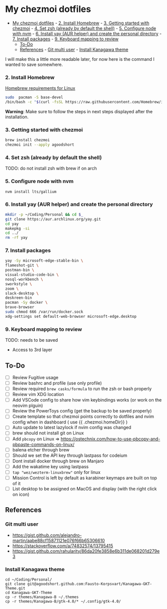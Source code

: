 # My chezmoi dotfiles

<!--toc:start-->

- [My chezmoi dotfiles](#my-chezmoi-dotfiles) - [2. Install Homebrew](#2-install-homebrew) - [3. Getting started with chezmoi](#3-getting-started-with-chezmoi) - [4. Set zsh (already by default the shell)](#4-set-zsh-already-by-default-the-shell) - [5. Configure node with nvm](#5-configure-node-with-nvm) - [6. Install yay (AUR helper) and create the personal directory](#6-install-yay-aur-helper-and-create-the-personal-directory) - [7. Install packages](#7-install-packages) - [9. Keyboard mapping to review](#9-keyboard-mapping-to-review)
  - [To-Do](#to-do)
  - [References](#references) - [Git multi user](#git-multi-user) - [Install Kanagawa theme](#install-kanagawa-theme)
  <!--toc:end-->

I will make this a little more readable later, for now here is the command I wanted to save somewhere.

### 2. Install Homebrew

[Homebrew requirements for Linux](https://docs.brew.sh/Homebrew-on-Linux#requirements)

```sh
sudo  pacman -S base-devel
/bin/bash -c "$(curl -fsSL https://raw.githubusercontent.com/Homebrew/install/HEAD/install.sh)"
```

**Warning**: Make sure to follow the steps in next steps displayed after the installation.

### 3. Getting started with chezmoi

```sh
brew install chezmoi
chezmoi init --apply agoodshort
```

### 4. Set zsh (already by default the shell)

TODO: do not install zsh with brew if on arch

### 5. Configure node with nvm

```
nvm install lts/gallium
```

### 6. Install yay (AUR helper) and create the personal directory

```sh
mkdir -p ~/Coding/Personal && cd $_
git clone https://aur.archlinux.org/yay.git
cd yay
makepkg -si
cd ../
rm -rf yay
```

### 7. Install packages

```sh
yay -Sy microsoft-edge-stable-bin \
flameshot-git \
postman-bin \
visual-studio-code-bin \
nosql-workbench \
sworkstyle \
zoom \
slack-desktop \
deskreen-bin
pacman -Sy docker \
brave-browser
sudo chmod 666 /var/run/docker.sock
xdg-settings set default-web-browser microsoft-edge.desktop
```

### 9. Keyboard mapping to review

TODO: needs to be saved

- Access to 3rd layer

## To-Do

- [ ] Review Fugitive usage
- [ ] Review bashrc and profile (use only profile)
- [ ] Review required `brew casks/formula` to run the zsh or bash properly
- [ ] Review vim XDG location
- [ ] Add VSCode config to share how vim keybindings works (or work on the neovim plguin)
- [ ] Review the PowerToys config (get the backup to be saved properly)
- [ ] Create template so that chezmoi points correctly to dotfiles and nvim config when in dashboard ( use {{ .chezmoi.homeDir}} )
- [ ] Auto update to latest lazylock if nvim config was changed
- [ ] brew should not install git on Linux
- [ ] Add `pbcopy` on Linux => https://ostechnix.com/how-to-use-pbcopy-and-pbpaste-commands-on-linux/
- [ ] balena etcher through brew
- [ ] Should we set the API key through lastpass for codeium
- [ ] Dont install docker through brew on Manjaro
- [ ] Add the wakatime key using lastpass
- [ ] `tap "wez/wezterm-linuxbrew"` only for linux
- [ ] Mission Control is left by default as karabiner keymaps are built on top of it
- [ ] List desktop to be assigned on MacOS and display (with the right click on icon)

## References

### Git multi user

- https://gist.github.com/alejandro-martin/aabe88cf15871121e076f66b65306610
- https://stackoverflow.com/a/74832574/13795415
- https://gist.github.com/rahularity/86da20fe3858e6b311de068201d279e3

### Install Kanagawa theme

```
cd ~/Coding/Personal/
git clone git@agoodshort.github.com:Fausto-Korpsvart/Kanagawa-GKT-Theme.git
cd Kanagawa-GKT-Theme
cp -r themes/Kanagawa-B ~/.themes
cp -r themes/Kanagawa-B/gtk-4.0/* ~/.config/gtk-4.0/
```
